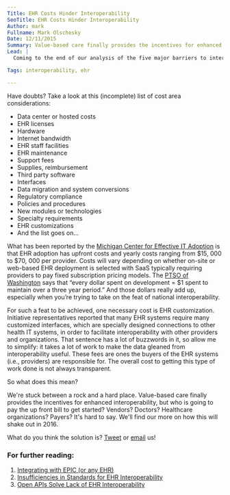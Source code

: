 ```yaml
---
Title: EHR Costs Hinder Interoperability
SeoTitle: EHR Costs Hinder Interoperability
Author: mark
Fullname: Mark Olschesky
Date: 12/11/2015
Summary: Value-based care finally provides the incentives for enhanced interoperability, but who is going to pay the up front bill to get started? Vendors? Doctors? Healthcare organizations? Payers?
Lead: |
  Coming to the end of our analysis of the five major barriers to interoperability is a look at the costs involved with this initiative. The [GAO report](http://www.gao.gov/assets/680/672585.pdf) took such a comprehensive view into EHR interoperability that one has to wonder where the funds are coming from. Seventeen of the eighteen representatives in the study were actually from non-profit efforts or part of non-profit organizations – so, again, where did the money come from? Well the eighteen initiatives cited a variety of sources, including grants, a cornucopia of fees, charitable donations and funding from private organizations. If you’re wondering why so many origin points, the answer is quite simple – EHRs are expensive. Or, rather, HIT has always been expensive and an EHR is simply a bigger target for cost vs. the 30 legacy systems which handled what the EHR does now.

Tags: interoperability, ehr

---
```

Have doubts? Take a look at this (incomplete) list of cost area considerations:

- Data center or hosted costs
- EHR licenses
- Hardware
- Internet bandwidth
- EHR staff facilities
- EHR maintenance
- Support fees
- Supplies, reimbursement
- Third party software
- Interfaces
- Data migration and system conversions
- Regulatory compliance
- Policies and procedures
- New modules or technologies
- Specialty requirements
- EHR customizations
- And the list goes on...

What has been reported by the [Michigan Center for Effective IT Adoption](https://www.healthit.gov/newsroom/web-site-disclaimers) is that EHR adoption has upfront costs and yearly costs ranging from $15, 000 to $70, 000 per provider. Costs will vary depending on whether on-site or web-based EHR deployment is selected with SaaS typically requiring providers to pay fixed subscription pricing models. The [PTSO of Washington](http://www.hrsa.gov/healthit/toolbox/webinars/pdfs/customizingehrs.pdf) says that “every dollar spent on development = $1 spent to maintain over a three year period.” And those dollars really add up, especially when you’re trying to take on the feat of national interoperability.

For such a feat to be achieved, one necessary cost is EHR customization. Initiative representatives reported that many EHR systems require many customized interfaces, which are specially designed connections to other health IT systems, in order to facilitate interoperability with other providers and organizations. That sentence has a lot of buzzwords in it, so allow me to simplify: it takes a lot of work to make the data gleaned from interoperability useful. These fees are ones the buyers of the EHR systems (i.e., providers) are responsible for. The overall cost to getting this type of work done is not always transparent.

So what does this mean?

We're stuck between a rock and a hard place. Value-based care finally provides the incentives for enhanced interoperability, but who is going to pay the up front bill to get started? Vendors? Doctors? Healthcare organizations? Payers? It's hard to say. We'll find our more on how this will shake out in 2016.

What do you think the solution is? [Tweet](https://twitter.com/catalyzeio) or [email](https://catalyze.io/blog/hello@catalyze.io) us!

### For further reading:

1. [Integrating with EPIC (or any EHR)](https://catalyze.io/blog/integrating-with-epic-or-any-ehr)
2. [Insufficiencies in Standards for EHR Interoperability](https://catalyze.io/blog/insufficiencies-in-standards-for-ehr-interoperability)
3. [Open APIs Solve Lack of EHR Interoperability](https://catalyze.io/blog/open-apis-solve-lack-of-ehr-interoperability)

